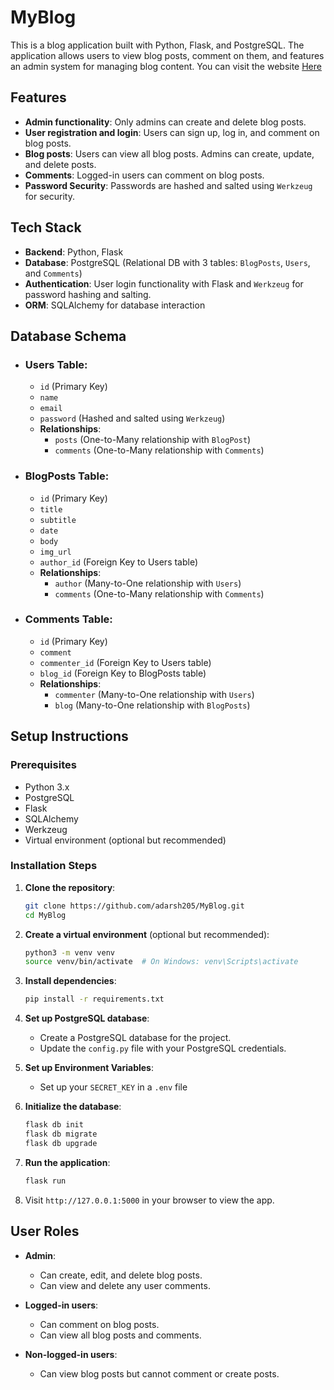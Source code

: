 # MyBlog

This is a blog application built with Python, Flask, and PostgreSQL. The application allows users to view blog posts, comment on them, and features an admin system for managing blog content.
You can visit the website [Here](https://myblog-0tkv.onrender.com)

## Features

- **Admin functionality**: Only admins can create and delete blog posts.
- **User registration and login**: Users can sign up, log in, and comment on blog posts.
- **Blog posts**: Users can view all blog posts. Admins can create, update, and delete posts.
- **Comments**: Logged-in users can comment on blog posts.
- **Password Security**: Passwords are hashed and salted using `Werkzeug` for security.

## Tech Stack

- **Backend**: Python, Flask
- **Database**: PostgreSQL (Relational DB with 3 tables: `BlogPosts`, `Users`, and `Comments`)
- **Authentication**: User login functionality with Flask and `Werkzeug` for password hashing and salting.
- **ORM**: SQLAlchemy for database interaction

## Database Schema

- ### Users Table:
  - `id` (Primary Key)
  - `name` 
  - `email` 
  - `password` (Hashed and salted using `Werkzeug`)
  - **Relationships**:
    - `posts` (One-to-Many relationship with `BlogPost`)
    - `comments` (One-to-Many relationship with `Comments`)

- ### BlogPosts Table:
  - `id` (Primary Key)
  - `title` 
  - `subtitle` 
  - `date` 
  - `body` 
  - `img_url` 
  - `author_id` (Foreign Key to Users table)
  - **Relationships**:
    - `author` (Many-to-One relationship with `Users`)
    - `comments` (One-to-Many relationship with `Comments`)

- ### Comments Table:
  - `id` (Primary Key)
  - `comment` 
  - `commenter_id` (Foreign Key to Users table)
  - `blog_id` (Foreign Key to BlogPosts table)
  - **Relationships**:
    - `commenter` (Many-to-One relationship with `Users`)
    - `blog` (Many-to-One relationship with `BlogPosts`)

## Setup Instructions

### Prerequisites

- Python 3.x
- PostgreSQL
- Flask
- SQLAlchemy
- Werkzeug
- Virtual environment (optional but recommended)

### Installation Steps

1. **Clone the repository**:

    ```bash
    git clone https://github.com/adarsh205/MyBlog.git
    cd MyBlog
    ```

2. **Create a virtual environment** (optional but recommended):

    ```bash
    python3 -m venv venv
    source venv/bin/activate  # On Windows: venv\Scripts\activate
    ```

3. **Install dependencies**:

    ```bash
    pip install -r requirements.txt
    ```

4. **Set up PostgreSQL database**:
    - Create a PostgreSQL database for the project.
    - Update the `config.py` file with your PostgreSQL credentials.

5. **Set up Environment Variables**:
   - Set up your `SECRET_KEY` in a `.env` file

6. **Initialize the database**:

    ```bash
    flask db init
    flask db migrate
    flask db upgrade
    ```

7. **Run the application**:

    ```bash
    flask run
    ```

8. Visit `http://127.0.0.1:5000` in your browser to view the app.


## User Roles

- **Admin**:
  - Can create, edit, and delete blog posts.
  - Can view and delete any user comments.
  
- **Logged-in users**:
  - Can comment on blog posts.
  - Can view all blog posts and comments.
  
- **Non-logged-in users**:
  - Can view blog posts but cannot comment or create posts.


